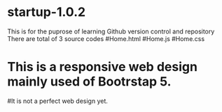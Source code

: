 # startup-1.0.2
This is for the puprose of learning Github version control and repository
There are total of 3 source codes 
#Home.html
#Home.js
#Home.css
# This is a responsive web design mainly used of Bootrstap 5.
#It is not a perfect web design yet.


